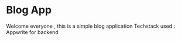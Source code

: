 # Blog App

Welcome everyone , this is a simple blog application 
Techstack used : Appwrite for backend 

